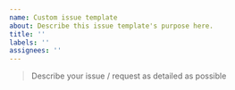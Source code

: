 ```yaml
---
name: Custom issue template
about: Describe this issue template's purpose here.
title: ''
labels: ''
assignees: ''
---
```


> Describe your issue / request as detailed as possible
